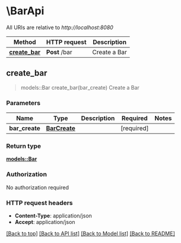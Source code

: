 # \BarApi

All URIs are relative to *http://localhost:8080*

Method | HTTP request | Description
------------- | ------------- | -------------
[**create_bar**](BarApi.md#create_bar) | **Post** /bar | Create a Bar



## create_bar

> models::Bar create_bar(bar_create)
Create a Bar

### Parameters


Name | Type | Description  | Required | Notes
------------- | ------------- | ------------- | ------------- | -------------
**bar_create** | [**BarCreate**](BarCreate.md) |  | [required] |

### Return type

[**models::Bar**](Bar.md)

### Authorization

No authorization required

### HTTP request headers

- **Content-Type**: application/json
- **Accept**: application/json

[[Back to top]](#) [[Back to API list]](../README.md#documentation-for-api-endpoints) [[Back to Model list]](../README.md#documentation-for-models) [[Back to README]](../README.md)

